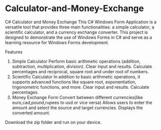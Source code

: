 # Calculator-and-Money-Exchange
C# Calculator and Money Exchange
This C# Windows Form Application is a versatile tool that provides three main functionalities: a simple calculator, a scientific calculator, and a currency exchange converter. This project is designed to demonstrate the use of Windows Forms in C# and serve as a learning resource for Windows Forms development.

Features
1. Simple Calculator
Perform basic arithmetic operations (addition, subtraction, multiplication, division).
Clear input and results.
Calculate percentages and reciprocal, square root and under root of numbers.
2. Scientific Calculator
In addition to basic arithmetic operations, it supports advanced functions like square root, exponentiation, trigonometric functions, and more.
Clear input and results.
Calculate percentages.
3. Money Exchange Form
Convert between different currencies(like euro,cad,pound,rupees to usd or vice versa)
Allows users to enter the amount and select the source and target currencies.
Displays the converted amount.

Download the zip folder and run on your device.